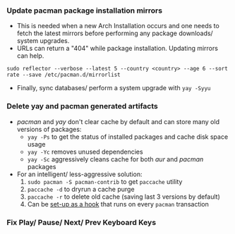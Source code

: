 ### Update pacman package installation mirrors
- This is needed when a new Arch Installation occurs and one needs to fetch the
latest mirrors before performing any package downloads/ system upgrades.
- URLs can return a "404" while package installation. Updating mirrors can help.
```
sudo reflector --verbose --latest 5 --country <country> --age 6 --sort rate --save /etc/pacman.d/mirrorlist
```
- Finally, sync databases/ perform a system upgrade with `yay -Syyu`

### Delete yay and pacman generated artifacts
- _pacman_ and _yay_ don't clear cache by default and can store many old versions
of packages:
    - `yay -Ps` to get the status of installed packages and cache disk space usage
    - `yay -Yc` removes unused dependencies
    - `yay -Sc` aggressively cleans cache for both _aur_ and _pacman_ packages
- For an intelligent/ less-aggressive solution:
    1. `sudo pacman -S pacman-contrib` to get `paccache` utility
    2. `paccache -d` to dryrun a cache purge
    3. `paccache -r` to delete old cache (saving last 3 versions by default)
    4. Can be [set-up as a hook](https://wiki.archlinux.org/title/Pacman#Cleaning_the_package_cache) that runs on every `pacman` transaction

### Fix Play/ Pause/ Next/ Prev Keyboard Keys
